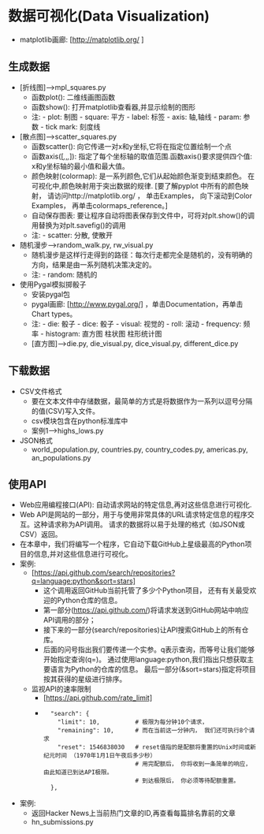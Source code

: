 # 数据可视化(Data Visualization)
- matplotlib画廊: [http://matplotlib.org/ ]
## 生成数据
- [折线图]-->mpl_squares.py
    - 函数plot(): 二维线画图函数
    - 函数show(): 打开matplotlib查看器,并显示绘制的图形
    - 注: - plot: 制图
          - square: 平方
          - label: 标签
          - axis: 轴,轴线 
          - param: 参数
          - tick mark: 刻度线
- [散点图]-->scatter_squares.py
    - 函数scatter(): 向它传递一对x和y坐标,它将在指定位置绘制一个点
    - 函数axis([*,*,*,*]): 指定了每个坐标轴的取值范围.函数axis()要求提供四个值: x和y坐标轴的最小值和最大值。
    - 颜色映射(colormap): 是一系列颜色,它们从起始颜色渐变到结束颜色。 
                          在可视化中,颜色映射用于突出数据的规律.
                          [要了解pyplot 中所有的颜色映射， 请访问http://matplotlib.org/ ， 
                          单击Examples， 向下滚动到Color Examples， 再单击colormaps_reference。]
    - 自动保存图表: 要让程序自动将图表保存到文件中，可将对plt.show()的调用替换为对plt.savefig()的调用
    - 注: - scatter: 分散, 使散开
- 随机漫步-->random_walk.py, rw_visual.py
    - 随机漫步是这样行走得到的路径：每次行走都完全是随机的，没有明确的方向，结果是由一系列随机决策决定的。
    - 注: - random: 随机的  
- 使用Pygal模拟掷骰子
    - 安装pygal包
    - pygal画廊: [http://www.pygal.org/] ，单击Documentation，再单击Chart types。 
    - 注: - die: 骰子
          - dice: 骰子
          - visual: 视觉的
          - roll: 滚动
          - frequency: 频率
          - histogram: 直方图 柱状图 柱形统计图
    - [直方图]-->die.py, die_visual.py, dice_visual.py, different_dice.py
## 下载数据
- CSV文件格式
    - 要在文本文件中存储数据，最简单的方式是将数据作为一系列以逗号分隔的值(CSV)写入文件。 
    - csv模块包含在python标准库中
    - 案例1-->highs_lows.py
- JSON格式
    - world_population.py, countries.py, country_codes.py, americas.py, an_populations.py
## 使用API
- Web应用编程接口(API): 自动请求网站的特定信息,再对这些信息进行可视化.
- Web API是网站的一部分，用于与使用非常具体的URL请求特定信息的程序交互。这种请求称为API调用。 
  请求的数据将以易于处理的格式（如JSON或CSV）返回。 
- 在本章中，我们将编写一个程序，它自动下载GitHub上星级最高的Python项目的信息,并对这些信息进行可视化。
- 案例: 
    - [https://api.github.com/search/repositories?q=language:python&sort=stars] 
        - 这个调用返回GitHub当前托管了多少个Python项目， 还有有关最受欢迎的Python仓库的信息。
        - 第一部分(https://api.github.com/)将请求发送到GitHub网站中响应API调用的部分；
        - 接下来的一部分(search/repositories)让API搜索GitHub上的所有仓库。
        - 后面的问号指出我们要传递一个实参。q表示查询，而等号让我们能够开始指定查询(q=)。
          通过使用language:python,我们指出只想获取主要语言为Python的仓库的信息。
          最后一部分(&sort=stars)指定将项目按其获得的星级进行排序。
    - 监视API的速率限制
        - [https://api.github.com/rate_limit]
        - 
                "search": {
                  "limit": 10,          # 极限为每分钟10个请求， 
                  "remaining": 10,      # 而在当前这一分钟内， 我们还可执行8个请求
                  "reset": 1546838030   # reset值指的是配额将重置的Unix时间或新纪元时间 （1970年1月1日午夜后多少秒）
                                        # 用完配额后， 你将收到一条简单的响应， 由此知道已到达API极限。 
                                        # 到达极限后， 你必须等待配额重置。
                },
- 案例:
    - 返回Hacker News上当前热门文章的ID,再查看每篇排名靠前的文章
    - hn_submissions.py












    
